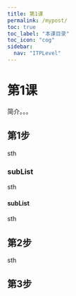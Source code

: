 ```yaml
---
title: 第1课
permalink: /mypost/
toc: true
toc_label: "本课目录"
toc_icon: "cog"
sidebar:
  nav: "ITPLevel"
---
```

# 第1课
简介。。。
## 第1步
sth
### subList
sth
#### subList
sth
## 第2步
sth
## 第3步
